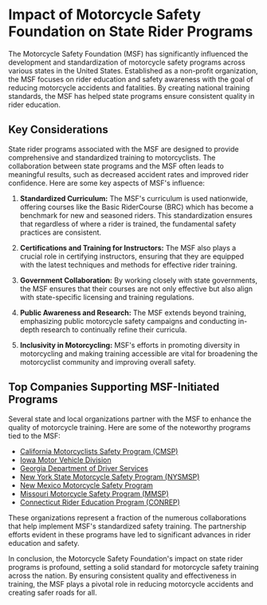 # Impact of Motorcycle Safety Foundation on State Rider Programs

The Motorcycle Safety Foundation (MSF) has significantly influenced the development and standardization of motorcycle safety programs across various states in the United States. Established as a non-profit organization, the MSF focuses on rider education and safety awareness with the goal of reducing motorcycle accidents and fatalities. By creating national training standards, the MSF has helped state programs ensure consistent quality in rider education.

## Key Considerations

State rider programs associated with the MSF are designed to provide comprehensive and standardized training to motorcyclists. The collaboration between state programs and the MSF often leads to meaningful results, such as decreased accident rates and improved rider confidence. Here are some key aspects of MSF's influence:

1. **Standardized Curriculum:** The MSF's curriculum is used nationwide, offering courses like the Basic RiderCourse (BRC) which has become a benchmark for new and seasoned riders. This standardization ensures that regardless of where a rider is trained, the fundamental safety practices are consistent.

2. **Certifications and Training for Instructors:** The MSF also plays a crucial role in certifying instructors, ensuring that they are equipped with the latest techniques and methods for effective rider training.

3. **Government Collaboration:** By working closely with state governments, the MSF ensures that their courses are not only effective but also align with state-specific licensing and training regulations.

4. **Public Awareness and Research:** The MSF extends beyond training, emphasizing public motorcycle safety campaigns and conducting in-depth research to continually refine their curricula.

5. **Inclusivity in Motorcycling:** MSF's efforts in promoting diversity in motorcycling and making training accessible are vital for broadening the motorcyclist community and improving overall safety.

## Top Companies Supporting MSF-Initiated Programs

Several state and local organizations partner with the MSF to enhance the quality of motorcycle training. Here are some of the noteworthy programs tied to the MSF:

- [California Motorcyclists Safety Program (CMSP)](/dir/cmsp_-_california_motorcyclists_safety_program)
- [Iowa Motor Vehicle Division](/dir/iowa_motor_vehicle_division)
- [Georgia Department of Driver Services](/dir/georgia_department_of_driver_services)
- [New York State Motorcycle Safety Program (NYSMSP)](/dir/new_york_state_motorcycle_safety_program)
- [New Mexico Motorcycle Safety Program](/dir/new_mexico_motorcycle_safety_program)
- [Missouri Motorcycle Safety Program (MMSP)](/dir/missouri_motorcycle_safety_program)
- [Connecticut Rider Education Program (CONREP)](/dir/connecticut_rider_education_program_conrep)

These organizations represent a fraction of the numerous collaborations that help implement MSF's standardized safety training. The partnership efforts evident in these programs have led to significant advances in rider education and safety.

In conclusion, the Motorcycle Safety Foundation's impact on state rider programs is profound, setting a solid standard for motorcycle safety training across the nation. By ensuring consistent quality and effectiveness in training, the MSF plays a pivotal role in reducing motorcycle accidents and creating safer roads for all.